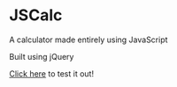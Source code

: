 # JSCalc
A calculator made entirely using JavaScript

Built using jQuery

[Click here](http://royal-control.surge.sh) to test it out!
